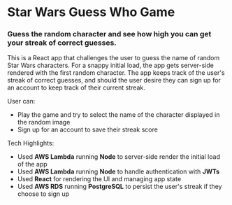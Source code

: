 # Star Wars Guess Who Game

### Guess the random character and see how high you can get your streak of correct guesses.

This is a React app that challenges the user to guess the name of random Star Wars characters.  For a snappy initial load, the app gets server-side rendered with the first random character.  The app keeps track of the user's streak of correct guesses, and should the user desire they can sign up for an account to keep track of their current streak.

User can:

* Play the game and try to select the name of the character displayed in the random image
* Sign up for an account to save their streak score

Tech Highlights:

* Used **AWS Lambda** running **Node** to server-side render the initial load of the app
* Used **AWS Lambda** running **Node** to handle authentication with **JWTs**
* Used **React** for rendering the UI and managing app state
* Used **AWS RDS** running **PostgreSQL** to persist the user's streak if they choose to sign up
